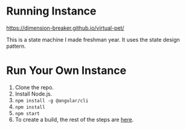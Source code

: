 # Running Instance
https://dimension-breaker.github.io/virtual-pet/

This is a state machine I made freshman year. It uses the state design pattern.

# Run Your Own Instance
1. Clone the repo.
2. Install Node.js.
3. `npm install -g @angular/cli`
4. `npm install`
5. `npm start`
6. To create a build, the rest of the steps are [here](https://angular.io/guide/deployment).
